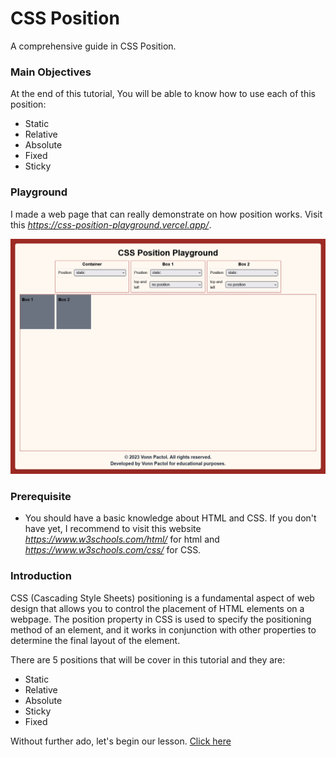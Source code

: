 # CSS Position

A comprehensive guide in CSS Position.

### Main Objectives

At the end of this tutorial, You will be able to know how to use each of this position:

- Static
- Relative
- Absolute
- Fixed
- Sticky

### Playground

I made a web page that can really demonstrate on how position works. Visit this *https://css-position-playground.vercel.app/*.

![Position Playground](images/static.png "Position Playground")

### Prerequisite

- You should have a basic knowledge about HTML and CSS. If you don't have yet, I recommend to visit this website *https://www.w3schools.com/html/* for html and *https://www.w3schools.com/css/* for CSS.

### Introduction

CSS (Cascading Style Sheets) positioning is a fundamental aspect of web design that allows you to control the placement of HTML elements on a webpage. The position property in CSS is used to specify the positioning method of an element, and it works in conjunction with other properties to determine the final layout of the element.

There are 5 positions that will be cover in this tutorial and they are:

- Static
- Relative
- Absolute
- Sticky
- Fixed

Without further ado, let's begin our lesson. [Click here](https://github.com/sharproyalz/css-position/blob/main/0_Lesson/README.md#lesson-0---html-and-css)
